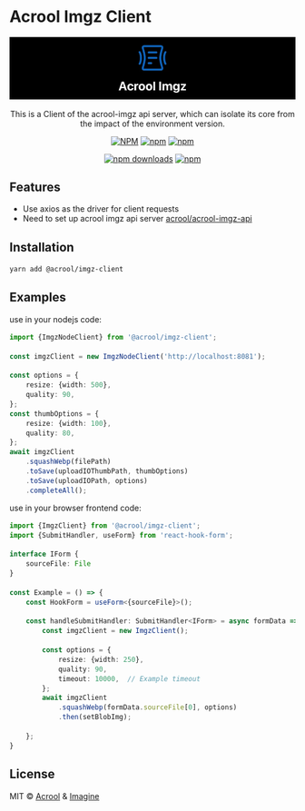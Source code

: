 # Acrool Imgz Client

<img src="https://raw.githubusercontent.com/acrool/acrool-imgz-client/main/example/public/og.webp" alt="Acrool Imgz Client Logo"/>

<p align="center">
    This is a Client of the acrool-imgz api server, which can isolate its core from the impact of the environment version.
</p>

<div align="center">


[![NPM](https://img.shields.io/npm/v/@acrool/imgz-client.svg?style=for-the-badge)](https://www.npmjs.com/package/@acrool/imgz-client)
[![npm](https://img.shields.io/bundlejs/size/@acrool/imgz-client?style=for-the-badge)](https://github.com/acrool/@acrool/imgz-client/blob/main/LICENSE)
[![npm](https://img.shields.io/npm/l/@acrool/imgz-client?style=for-the-badge)](https://github.com/acrool/imgz-client/blob/main/LICENSE)

[![npm downloads](https://img.shields.io/npm/dm/@acrool/imgz-client.svg?style=for-the-badge)](https://www.npmjs.com/package/@acrool/imgz-client)
[![npm](https://img.shields.io/npm/dt/@acrool/imgz-client.svg?style=for-the-badge)](https://www.npmjs.com/package/@acrool/imgz-client)


</div>


## Features

- Use axios as the driver for client requests
- Need to set up acrool imgz api server [acrool/acrool-imgz-api](https://github.com/acrool/acrool-imgz-api)

## Installation

```bash
yarn add @acrool/imgz-client
```

## Examples

use in your nodejs code:

```ts
import {ImgzNodeClient} from '@acrool/imgz-client';

const imgzClient = new ImgzNodeClient('http://localhost:8081');

const options = {
    resize: {width: 500},
    quality: 90,
};
const thumbOptions = {
    resize: {width: 100},
    quality: 80,
};
await imgzClient
    .squashWebp(filePath)
    .toSave(uploadIOThumbPath, thumbOptions)
    .toSave(uploadIOPath, options)
    .completeAll();
```


use in your browser frontend code:

```ts
import {ImgzClient} from '@acrool/imgz-client';
import {SubmitHandler, useForm} from 'react-hook-form';

interface IForm {
    sourceFile: File
}

const Example = () => {
    const HookForm = useForm<{sourceFile}>();
    
    const handleSubmitHandler: SubmitHandler<IForm> = async formData => {
        const imgzClient = new ImgzClient();
    
        const options = {
            resize: {width: 250},
            quality: 90,
            timeout: 10000,  // Example timeout
        };
        await imgzClient
            .squashWebp(formData.sourceFile[0], options)
            .then(setBlobImg);
    
    };
}
```


## License

MIT © [Acrool](https://github.com/acrool) & [Imagine](https://github.com/imagine10255)

